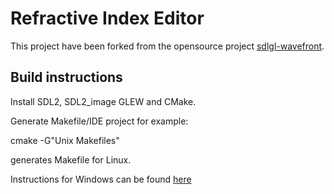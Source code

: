 # Refractive Index Editor

This project have been forked from the opensource project [sdlgl-wavefront](https://github.com/chrisliebert/sdlgl3-wavefront).

## Build instructions

Install SDL2, SDL2_image GLEW and CMake.

Generate Makefile/IDE project for example:

cmake -G"Unix Makefiles"

generates Makefile for Linux.

Instructions for Windows can be found [here](doc/Windows_Dev_Setup.html)